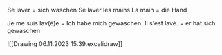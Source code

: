 Se laver = sich waschen
Se laver les mains
La main = die Hand

Je me suis lav(é)e = Ich habe mich gewaschen.
Il s'est lavé. = er hat sich gewaschen

![[Drawing 06.11.2023 15.39.excalidraw]]